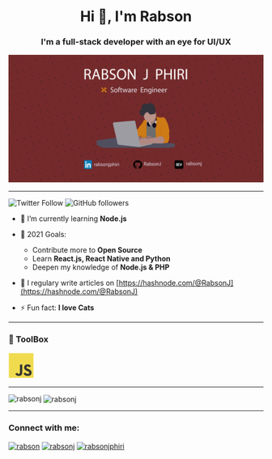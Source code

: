 <h1 align="center">Hi 👋, I'm Rabson</h1>

<h3 align="center">I'm a full-stack developer  with an eye for UI/UX</h3>

<p align="center">
 <img src="/resources/banner.jpg" alt="Rabson J Phiri banner image"/>
</p>

---

![Twitter Follow](https://img.shields.io/twitter/follow/rabsonjphiri)  ![GitHub followers](https://img.shields.io/github/followers/RabsonJ?style=social)


- 🌱 I’m currently learning **Node.js**

- 🥅 2021 Goals: 
   - Contribute more to **Open Source**
   - Learn **React.js, React Native and Python**
   - Deepen my knowledge of **Node.js & PHP**

- 📝 I regulary write articles on [https://hashnode.com/@RabsonJ](https://hashnode.com/@RabsonJ)

- ⚡ Fun fact: **I love Cats**

---

<h3 align="left">🧰 ToolBox</h3>

<img src="https://github.com/devicons/devicon/blob/master/icons/javascript/javascript-original.svg" alt="JavaScript Logo" width="50" height="50"/>

---

<p><img align="left" src="https://github-readme-stats.vercel.app/api/top-langs?username=rabsonj&show_icons=true&locale=en&layout=compact" alt="rabsonj" /></p>

<p>&nbsp;<img align="center" src="https://github-readme-stats.vercel.app/api?username=rabsonj&show_icons=true&locale=en" alt="rabsonj" /></p>

---

<h3 align="left">Connect with me:</h3>
<p align="left">
<a href="https://codepen.io/rabson" target="blank"><img align="center" src="https://cdn.jsdelivr.net/npm/simple-icons@3.0.1/icons/codepen.svg" alt="rabson" height="30" width="40" /></a>
<a href="https://dev.to/rabsonj" target="blank"><img align="center" src="https://cdn.jsdelivr.net/npm/simple-icons@3.0.1/icons/dev-dot-to.svg" alt="rabsonj" height="30" width="40" /></a>
<a href="https://linkedin.com/in/rabsonjphiri" target="blank"><img align="center" src="https://cdn.jsdelivr.net/npm/simple-icons@3.0.1/icons/linkedin.svg" alt="rabsonjphiri" height="30" width="40" /></a>
</p>
